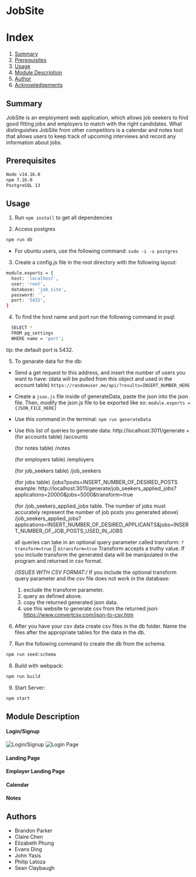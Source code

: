 # JobSite

# Index
<ol>
    <li><a href="#Summary">Summary</a></li>
    <li><a href="#Prerequisites">Prerequisites</a></li>
    <li><a href="#Usage">Usage</a></li>
    <li><a href="#Module-Description">Module Description</a></li>
    <li><a href="#Authors">Author</a></li>
    <li><a href="#Acknowledgements">Acknowledgements</a></li>
</ol>

## Summary
JobSite is an employment web application, which allows job seekers to find good fitting jobs and employers to match with the right candidates. What distinguishes JobSite from other competitors is a calendar and notes tool that allows users to keep track of upcoming interviews and record any information about jobs. 

## Prerequisites
```sh
Node v14.16.0
npm 7.16.0
PostgreSQL 13
```
## Usage
1. Run `npm install` to get all dependencies

2. Access postgres
```sh
npm run db
```
- For ubuntu users, use the following command: `sudo -i -u postgres`

3. Create a config.js file in the root directory with the following layout:
```sh
module.exports = {
  host: 'localhost',
  user: 'root',
  database: 'job_site',
  password: '',
  port: '5432',
}
```

4. To find the host name and port run the following command in psql:
```sh
  SELECT *
  FROM pg_settings
  WHERE name = 'port';
```
tip: the default port is 5432.

5. To genarate data for the db:
  - Send a get request to this address, and insert the number of users you want to have:
  (data will be pulled from this object and used in the account table)
  `https://randomuser.me/api/?results=INSERT_NUMBER_HERE`

  - Create a `json.js` file inside of generateData, paste the json into the json file. Then, modify the json.js file to be exported like so:     `module.exports = {JSON_FILE_HERE}`

  - Use this command in the terminal: `npm run generateData`

  - Use this list of queries to generate data:
  http://localhost:3011/generate +
    (for accounts table)
    /accounts

    (for notes table)
    /notes

    (for employers table)
    /employers

    (for job_seekers table)
    /job_seekers

    (for jobs table)
    /jobs?posts=INSERT_NUMBER_OF_DESIRED_POSTS
    example: http://localhost:3011/generate/job_seekers_applied_jobs?applications=20000&jobs=5000&transform=true

    (for /job_seekers_applied_jobs table. The number of jobs must accurately represent the number of job posts you generated above)
    /job_seekers_applied_jobs?applications=INSERT_NUMBER_OF_DESIRED_APPLICANTS&jobs=INSERT_NUMBER_OF_JOB_POSTS_USED_IN_JOBS

    all queries can take in an optional query parameter called transform: `?transform=true` || `&transform=true`
    Transform accepts a truthy value. If you include transform the generated data will be manipulated in the program and returned in csv format.

    /*ISSUES WITH CSV FORMAT:*/
    If you include the optional transform query parameter and the csv file does not work in the database:
    1. exclude the transform parameter.
    2. query as defined above.
    3. copy the returned generated json data.
    4. use this website to generate csv from the returned json: https://www.convertcsv.com/json-to-csv.htm

6. After you have your csv data create csv files in the db folder. Name the files after the appropriate tables for the data in the db.

7. Run the following command to create the db from the schema:
```sh
npm run seed:schema
```

8. Build with webpack:
```sh
npm run build
```

9. Start Server:
```sh
npm start
```

## Module Description
#### Login/Signup
![Login/Signup](https://media.giphy.com/media/NTP6jIAiYkwAUM7PR6/login.gif)
![Login Page](https://media.giphy.com/media/W3KcgvjON8EyRM1uop/giphy.gif)
#### Landing Page
#### Employer Landing Page
#### Calendar
#### Notes

## Authors
- Brandon Parker
- Claire Chen
- Elizabeth Phung
- Evans Ding
- John Yasis
- Philip Latoza
- Sean Claybaugh
